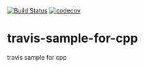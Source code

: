 [![Build Status](https://travis-ci.org/yoon-gu/travis-sample-for-cpp.svg?branch=master)](https://travis-ci.org/yoon-gu/travis-sample-for-cpp)
[![codecov](https://codecov.io/gh/yoon-gu/travis-sample-for-cpp/branch/master/graph/badge.svg)](https://codecov.io/gh/yoon-gu/travis-sample-for-cpp)

# travis-sample-for-cpp
travis sample for cpp
